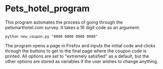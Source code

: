 # Pets_hotel_program

This program automates the process of going through the petsmarthotel.com survey.  It takes a 16 digit code as an argument:

    python new_coupon.py "0000 0000 0000 0000"

The program opens a page in Firefox and inputs the initial code and clicks through the buttons to get to the final page where the coupon code is printed.  All options are set to "extremely satisfied" as a default, but the other options are stored as variables if the user wishes to change anything.
